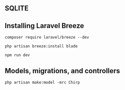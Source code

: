
## SQLITE

## Installing Laravel Breeze
 ```
composer require laravel/breeze --dev
 
php artisan breeze:install blade

npm run dev
 ```
## Models, migrations, and controllers
 ```
php artisan make:model -mrc Chirp
 ```
